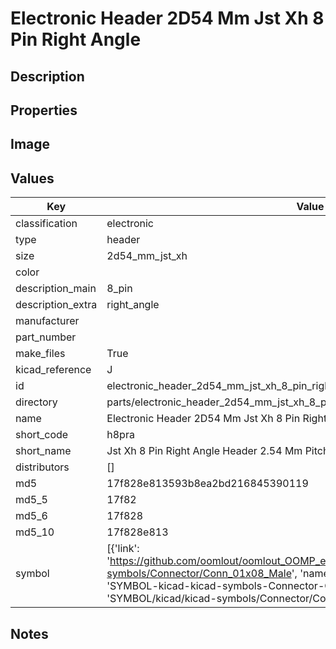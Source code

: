 # Electronic Header 2D54 Mm Jst Xh 8 Pin Right Angle

## Description

## Properties


## Image


## Values

| Key | Value |
| --- | --- |
| classification | electronic |
| type | header |
| size | 2d54_mm_jst_xh |
| color |  |
| description_main | 8_pin |
| description_extra | right_angle |
| manufacturer |  |
| part_number |  |
| make_files | True |
| kicad_reference | J |
| id | electronic_header_2d54_mm_jst_xh_8_pin_right_angle |
| directory | parts/electronic_header_2d54_mm_jst_xh_8_pin_right_angle |
| name | Electronic Header 2D54 Mm Jst Xh 8 Pin Right Angle |
| short_code | h8pra |
| short_name | Jst Xh 8 Pin Right Angle Header 2.54 Mm Pitch |
| distributors | [] |
| md5 | 17f828e813593b8ea2bd216845390119 |
| md5_5 | 17f82 |
| md5_6 | 17f828 |
| md5_10 | 17f828e813 |
| symbol | [{'link': 'https://github.com/oomlout/oomlout_OOMP_eda_V2/tree/main/SYMBOL/kicad/kicad-symbols/Connector/Conn_01x08_Male', 'name': 'Connector : Conn_01x08_Male', 'id': 'SYMBOL-kicad-kicad-symbols-Connector-Conn_01x08_Male', 'directory': 'SYMBOL/kicad/kicad-symbols/Connector/Conn_01x08_Male/'}] |

## Notes

